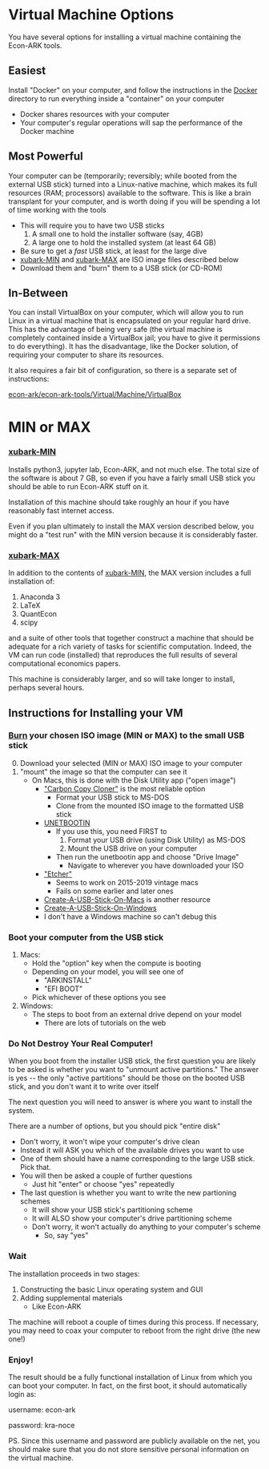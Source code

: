 # Virtual Machine Options

You have several options for installing a virtual machine containing the Econ-ARK tools.

## Easiest

Install "Docker" on your computer, and follow the instructions in the [Docker]() directory to run everything inside a "container" on your computer

* Docker shares resources with your computer
* Your computer's regular operations will sap the performance of the Docker machine
	
## Most Powerful 

Your computer can be (temporarily; reversibly; while booted from the
external USB stick) turned into a Linux-native machine, which makes
its full resources (RAM; processors) available to the software. This
is like a brain transplant for your computer, and is worth doing if
you will be spending a lot of time working with the tools

* This will require you to have two USB sticks
   1. A small one to hold the installer software (say, 4GB)
   1. A large one to hold the installed system (at least 64 GB)
* Be sure to get a _fast_ USB stick, at least for the large dive
* [xubark-MIN](#MIN-or-MAX) and [xubark-MAX](#MIN-or-MAX) are ISO image files described below
* Download them and "burn" them to a USB stick (or CD-ROM)

## In-Between

You can install VirtualBox on your computer, which will allow you to
run Linux in a virtual machine that is encapsulated on your regular
hard drive.  This has the advantage of being very safe (the virtual
machine is completely contained inside a VirtualBox jail; you have to
give it permissions to do everything). It has the disadvantage, like
the Docker solution, of requiring your computer to share its
resources.

It also requires a fair bit of configuration, so there is a separate set 
of instructions:

[econ-ark/econ-ark-tools/Virtual/Machine/VirtualBox](https://github.com/econ-ark/econ-ark-tools/tree/master/Virtual/Machine/VirtualBox)


# MIN or MAX

### [xubark-MIN](https://drive.google.com/drive/folders/1yGk_LFM6y3M_Y_8BbYdwoMQ14wGFQPZB?usp=sharing)

Installs python3, jupyter lab, Econ-ARK, and not much else. The total size
of the software is about 7 GB, so even if you have a fairly small USB
stick you should be able to run Econ-ARK stuff on it.

Installation of this machine should take roughly an hour if you have reasonably
fast internet access.

Even if you plan ultimately to install the MAX version described below, you might
do a "test run" with the MIN version because it is considerably faster.

### [xubark-MAX](https://drive.google.com/drive/folders/1OarYGCwW4Avc1UMpPHsIMWr4jh0tKUn6?usp=sharing)

In addition to the contents of [xubark-MIN](#xubark-MIN), the MAX version includes a full installation of:

1. Anaconda 3
1. LaTeX
1. QuantEcon
1. scipy

and a suite of other tools that together construct a machine that
should be adequate for a rich variety of tasks for scientific
computation. Indeed, the VM can run code (installed) that reproduces
the full results of several computational economics papers.

This machine is considerably larger, and so will take longer to install, perhaps
several hours.

## Instructions for Installing your VM

### [Burn](#burn) your chosen ISO image (MIN or MAX) to the small USB stick

0. Download your selected (MIN or MAX) ISO image to your computer
0. "mount" the image so that the computer can see it
   * On Macs, this is done with the Disk Utility app ("open image")
      * ["Carbon Copy Cloner"](https://bombich.com/ccc5/how-does-free-30-day-trial-work) is the most reliable option 
	     * Format your USB stick to MS-DOS
		 * Clone from the mounted ISO image to the formatted USB stick
      * [UNETBOOTIN](https://unetbootin.github.io)
  	     * If you use this, you need FIRST to
	        1. Format your USB drive (using Disk Utility) as MS-DOS
		    1. Mount the USB drive on your computer
	     * Then run the unetbootin app and choose "Drive Image"
	        * Navigate to wherever you have downloaded your ISO
      * ["Etcher"](https://balena.io/etcher/)
	     * Seems to work on 2015-2019 vintage macs
	     * Fails on some earlier and later ones
      * [Create-A-USB-Stick-On-Macs](https://ubuntu.com/tutorials/create-a-usb-stick-on-macs) is another resource
	  * [Create-A-USB-Stick-On-Windows](https://ubuntu.com/tutorials/create-a-USB-stick-On-Windows)
      * I don't have a Windows machine so can't debug this


### Boot your computer from the USB stick

1. Macs:
   * Hold the "option" key when the compute is booting
   * Depending on your model, you will see one of
      * "ARKINSTALL"
	  * "EFI BOOT"
   * Pick whichever of these options you see
1. Windows:
   * The steps to boot from an external drive depend on your model
       * There are lots of tutorials on the web
	  
### Do Not Destroy Your Real Computer!

When you boot from the installer USB stick, the first question you are likely to be asked is whether you want to "unmount active partitions." The answer is yes -- the only "active partitions" should be those on the booted USB stick, and you don't want it to write over itself

The next question you will need to answer is where you want to install the system.

There are a number of options, but you should pick "entire disk"

* Don't worry, it won't wipe your computer's drive clean
* Instead it will ASK you which of the available drives you want to use
* One of them should have a name corresponding to the large USB stick. Pick that.
* You will then be asked a couple of further questions
   * Just hit "enter" or choose "yes" repeatedly
* The last question is whether you want to write the new partioning schemes 
  * It will show your USB stick's partitioning scheme
  * It will ALSO show your computer's drive partitioning scheme 
  * Don't worry, it won't actually do anything to your computer's scheme
      * So, say "yes"
		  
### Wait

The installation proceeds in two stages:

1. Constructing the basic Linux operating system and GUI
1. Adding supplemental materials
   * Like Econ-ARK
   
The machine will reboot a couple of times during this process. If necessary, you may need to coax your computer to reboot from the right drive (the new one!)

### Enjoy!

The result should be a fully functional installation of Linux from which you can boot your computer. In fact, on the first boot, it should automatically login as:

username: econ-ark

password: kra-noce

PS. Since this username and password are publicly available on the net, you should make sure that you do not store sensitive personal information on the virtual machine.

